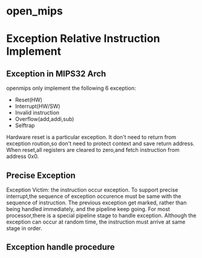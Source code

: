 # open_mips
# Exception Relative Instruction Implement
## Exception in MIPS32 Arch
openmips only implement the following 6 exception:
- Reset(HW)
- Interrupt(HW/SW)
- Invalid instruction
- Overflow(add,addi,sub)
- Selftrap

Hardware reset is a particular exception. It don't need to return from exception
roution,so don't need to protect context and save return address. When reset,all
registers are cleared to zero,and fetch instruction from address 0x0.

## Precise Exception
Exception Victim: the instruction occur exception.
To support precise interrupt,the sequence of exception occurence must be same
with the sequence of instruction.
The previous exception get marked, rather than being handled immediately, and
the pipeline keep going.
For most processor,there is a special pipeline stage to handle exception.
Although the exception can occur at random time, the instruction must arrive at
same stage in order.

## Exception handle procedure

